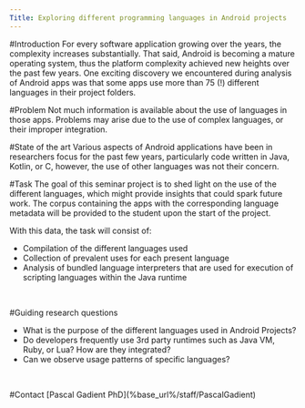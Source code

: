 ```yaml
---
Title: Exploring different programming languages in Android projects
---
```


#Introduction
For every software application growing over the years, the complexity increases substantially.
That said, Android is becoming a mature operating system, thus the platform complexity achieved new heights over the past few years.
One exciting discovery we encountered during analysis of Android apps was that some apps use more than 75 (!) different languages in their project folders.

#Problem
Not much information is available about the use of languages in those apps.
Problems may arise due to the use of complex languages, or their improper integration.

#State of the art
Various aspects of Android applications have been in researchers focus for the past few years, particularly code written in Java, Kotlin, or C, however, the use of other languages was not their concern.

#Task
The goal of this seminar project is to shed light on the use of the different languages, which might provide insights that could spark future work.
The corpus containing the apps with the corresponding language metadata will be provided to the student upon the start of the project.<br>

With this data, the task will consist of:<br>

-  Compilation of the different languages used
-  Collection of prevalent uses for each present language
-  Analysis of bundled language interpreters that are used for execution of scripting languages within the Java runtime
<br><p><br></p>

#Guiding research questions

-  What is the purpose of the different languages used in Android Projects?
-  Do developers frequently use 3rd party runtimes such as Java VM, Ruby, or Lua? How are they integrated?
-  Can we observe usage patterns of specific languages?
<br><p><br></p>
</font>
#Contact 
[Pascal Gadient PhD](%base_url%/staff/PascalGadient)
